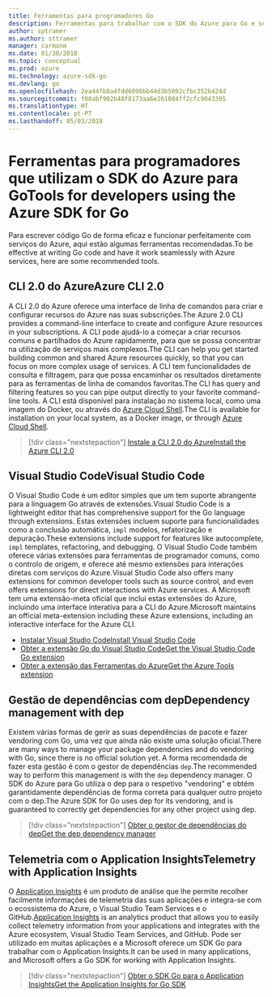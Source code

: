 ```yaml
---
title: Ferramentas para programadores Go
description: Ferramentas para trabalhar com o SDK do Azure para Go e serviços do Azure
author: sptramer
ms.author: sttramer
manager: carmonm
ms.date: 01/30/2018
ms.topic: conceptual
ms.prod: azure
ms.technology: azure-sdk-go
ms.devlang: go
ms.openlocfilehash: 2ea44fb8a4fdd6098bb44d3b5092cfbc352b424d
ms.sourcegitcommit: f08abf902b48f8173aa6e261084ff2cfc9043305
ms.translationtype: HT
ms.contentlocale: pt-PT
ms.lasthandoff: 05/03/2018
---
```

# <a name="tools-for-developers-using-the-azure-sdk-for-go"></a><span data-ttu-id="ab694-103">Ferramentas para programadores que utilizam o SDK do Azure para Go</span><span class="sxs-lookup"><span data-stu-id="ab694-103">Tools for developers using the Azure SDK for Go</span></span>

<span data-ttu-id="ab694-104">Para escrever código Go de forma eficaz e funcionar perfeitamente com serviços do Azure, aqui estão algumas ferramentas recomendadas.</span><span class="sxs-lookup"><span data-stu-id="ab694-104">To be effective at writing Go code and have it work seamlessly with Azure services, here are some recommended tools.</span></span>

## <a name="azure-cli-20"></a><span data-ttu-id="ab694-105">CLI 2.0 do Azure</span><span class="sxs-lookup"><span data-stu-id="ab694-105">Azure CLI 2.0</span></span>

<span data-ttu-id="ab694-106">A CLI 2.0 do Azure oferece uma interface de linha de comandos para criar e configurar recursos do Azure nas suas subscrições.</span><span class="sxs-lookup"><span data-stu-id="ab694-106">The Azure 2.0 CLI provides a command-line interface to create and configure Azure resources in your subscriptions.</span></span> <span data-ttu-id="ab694-107">A CLI pode ajudá-lo a começar a criar recursos comuns e partilhados do Azure rapidamente, para que se possa concentrar na utilização de serviços mais complexos.</span><span class="sxs-lookup"><span data-stu-id="ab694-107">The CLI can help you get started building common and shared Azure resources quickly, so that you can focus on more complex usage of services.</span></span> <span data-ttu-id="ab694-108">A CLI tem funcionalidades de consulta e filtragem, para que possa encaminhar os resultados diretamente para as ferramentas de linha de comandos favoritas.</span><span class="sxs-lookup"><span data-stu-id="ab694-108">The CLI has query and filtering features so you can pipe output directly to your favorite command-line tools.</span></span> <span data-ttu-id="ab694-109">A CLI está disponível para instalação no sistema local, como uma imagem do Docker, ou através do [Azure Cloud Shell](https://docs.microsoft.com/en-us/azure/cloud-shell/overview).</span><span class="sxs-lookup"><span data-stu-id="ab694-109">The CLI is available for installation on your local system, as a Docker image, or through [Azure Cloud Shell](https://docs.microsoft.com/en-us/azure/cloud-shell/overview).</span></span>

> [!div class="nextstepaction"]
> [<span data-ttu-id="ab694-110">Instale a CLI 2.0 do Azure</span><span class="sxs-lookup"><span data-stu-id="ab694-110">Install the Azure CLI 2.0</span></span>](/cli/azure/install-azure-cli)

## <a name="visual-studio-code"></a><span data-ttu-id="ab694-111">Visual Studio Code</span><span class="sxs-lookup"><span data-stu-id="ab694-111">Visual Studio Code</span></span>

<span data-ttu-id="ab694-112">O Visual Studio Code é um editor simples que um tem suporte abrangente para a linguagem Go através de extensões.</span><span class="sxs-lookup"><span data-stu-id="ab694-112">Visual Studio Code is a lightweight editor that has comprehensive support for the Go language through extensions.</span></span> <span data-ttu-id="ab694-113">Estas extensões incluem suporte para funcionalidades como a conclusão automática, `impl` modelos, refatorização e depuração.</span><span class="sxs-lookup"><span data-stu-id="ab694-113">These extensions include support for features like autocomplete, `impl` templates, refactoring, and debugging.</span></span> <span data-ttu-id="ab694-114">O Visual Studio Code também oferece várias extensões para ferramentas de programador comuns, como o controlo de origem, e oferece até mesmo extensões para interações diretas com serviços do Azure.</span><span class="sxs-lookup"><span data-stu-id="ab694-114">Visual Studio Code also offers many extensions for common developer tools such as source control, and even offers extensions for direct interactions with Azure services.</span></span> <span data-ttu-id="ab694-115">A Microsoft tem uma extensão-meta oficial que inclui estas extensões do Azure, incluindo uma interface interativa para a CLI do Azure.</span><span class="sxs-lookup"><span data-stu-id="ab694-115">Microsoft maintains an official meta-extension including these Azure extensions, including an interactive interface for the Azure CLI.</span></span>

* [<span data-ttu-id="ab694-116">Instalar Visual Studio Code</span><span class="sxs-lookup"><span data-stu-id="ab694-116">Install Visual Studio Code</span></span>](https://code.visualstudio.com/Download)
* [<span data-ttu-id="ab694-117">Obter a extensão Go do Visual Studio Code</span><span class="sxs-lookup"><span data-stu-id="ab694-117">Get the Visual Studio Code Go extension</span></span>](https://code.visualstudio.com/docs/languages/go)
* [<span data-ttu-id="ab694-118">Obter a extensão das Ferramentas do Azure</span><span class="sxs-lookup"><span data-stu-id="ab694-118">Get the Azure Tools extension</span></span>](https://marketplace.visualstudio.com/items?itemName=ms-vscode.vscode-azureextensionpack)

## <a name="dependency-management-with-dep"></a><span data-ttu-id="ab694-119">Gestão de dependências com dep</span><span class="sxs-lookup"><span data-stu-id="ab694-119">Dependency management with dep</span></span>

<span data-ttu-id="ab694-120">Existem várias formas de gerir as suas dependências de pacote e fazer vendoring com Go, uma vez que ainda não existe uma solução oficial.</span><span class="sxs-lookup"><span data-stu-id="ab694-120">There are many ways to manage your package dependencies and do vendoring with Go, since there is no official solution yet.</span></span> <span data-ttu-id="ab694-121">A forma recomendada de fazer esta gestão é com o gestor de dependências `dep`.</span><span class="sxs-lookup"><span data-stu-id="ab694-121">The recommended way to perform this management is with the `dep` dependency manager.</span></span> <span data-ttu-id="ab694-122">O SDK do Azure para Go utiliza o dep para o respetivo "vendoring" e obtém garantidamente dependências de forma correta para qualquer outro projeto com o dep.</span><span class="sxs-lookup"><span data-stu-id="ab694-122">The Azure SDK for Go uses dep for its vendoring, and is guaranteed to correctly get dependencies for any other project using dep.</span></span>

> [!div class="nextstepaction"]
> [<span data-ttu-id="ab694-123">Obter o gestor de dependências do dep</span><span class="sxs-lookup"><span data-stu-id="ab694-123">Get the dep dependency manager</span></span>](https://github.com/tools/godep)

## <a name="telemetry-with-application-insights"></a><span data-ttu-id="ab694-124">Telemetria com o Application Insights</span><span class="sxs-lookup"><span data-stu-id="ab694-124">Telemetry with Application Insights</span></span>

<span data-ttu-id="ab694-125">O [Application Insights](https://azure.microsoft.com/en-us/services/application-insights/) é um produto de análise que lhe permite recolher facilmente informações de telemetria das suas aplicações e integra-se com o ecossistema do Azure, o Visual Studio Team Services e o GitHub.</span><span class="sxs-lookup"><span data-stu-id="ab694-125">[Application Insights](https://azure.microsoft.com/en-us/services/application-insights/) is an analytics product that allows you to easily collect telemetry information from your applications and integrates with the Azure ecosystem, Visual Studio Team Services, and GitHub.</span></span> <span data-ttu-id="ab694-126">Pode ser utilizado em muitas aplicações e a Microsoft oferece um SDK Go para trabalhar com o Application Insights.</span><span class="sxs-lookup"><span data-stu-id="ab694-126">It can be used in many applications, and Microsoft offers a Go SDK for working with Application Insights.</span></span>

> [!div class="nextstepaction"]
> [<span data-ttu-id="ab694-127">Obter o SDK Go para o Application Insights</span><span class="sxs-lookup"><span data-stu-id="ab694-127">Get the Application Insights for Go SDK</span></span>](https://github.com/Microsoft/ApplicationInsights-Go) 
